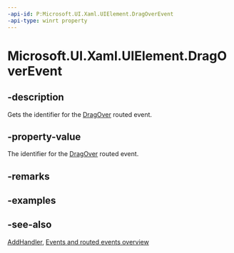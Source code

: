 ```yaml
---
-api-id: P:Microsoft.UI.Xaml.UIElement.DragOverEvent
-api-type: winrt property
---
```


<!-- Property syntax
public Microsoft.UI.Xaml.RoutedEvent DragOverEvent { get; }
-->

# Microsoft.UI.Xaml.UIElement.DragOverEvent

## -description

Gets the identifier for the [DragOver](uielement_dragover.md) routed event.

## -property-value

The identifier for the [DragOver](uielement_dragover.md) routed event.

## -remarks

## -examples

## -see-also

[AddHandler](uielement_addhandler_1350394113.md), [Events and routed events overview](/windows/uwp/xaml-platform/events-and-routed-events-overview)
